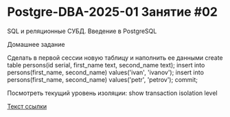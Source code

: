 # Postgre-DBA-2025-01 Занятие #02
SQL и реляционные СУБД. Введение в PostgreSQL

Домашнее задание

Сделать в первой сессии новую таблицу и наполнить ее данными 
  create table persons(id serial, first_name text, second_name text); 
  insert into persons(first_name, second_name) values('ivan', 'ivanov'); 
  insert into persons(first_name, second_name) values('petr', 'petrov'); 
  commit;

Посмотреть текущий уровень изоляции: show transaction isolation level


[Текст ссылки](https://htmlacademy.ru)

